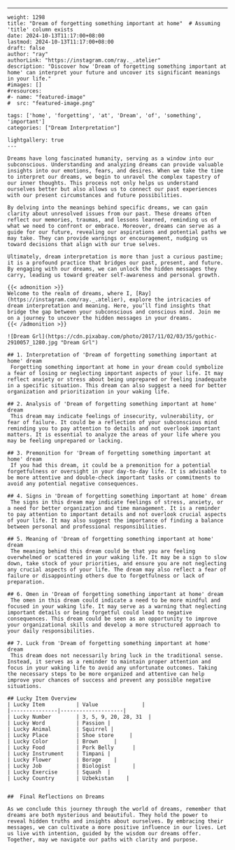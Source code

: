 ---
    weight: 1298
    title: "Dream of forgetting something important at home"  # Assuming 'title' column exists
    date: 2024-10-13T11:17:00+08:00
    lastmod: 2024-10-13T11:17:00+08:00
    draft: false
    author: "ray"
    authorLink: "https://instagram.com/ray._.atelier"
    description: "Discover how 'Dream of forgetting something important at home' can interpret your future and uncover its significant meanings in your life."
    #images: []
    #resources:
    #- name: "featured-image"
    #  src: "featured-image.png"
    
    tags: ['home', 'forgetting', 'at', 'Dream', 'of', 'something', 'important']
    categories: ["Dream Interpretation"]
    
    lightgallery: true
    ---
    
    Dreams have long fascinated humanity, serving as a window into our subconscious. Understanding and analyzing dreams can provide valuable insights into our emotions, fears, and desires. When we take the time to interpret our dreams, we begin to unravel the complex tapestry of our inner thoughts. This process not only helps us understand ourselves better but also allows us to connect our past experiences with our present circumstances and future possibilities.
    
    By delving into the meanings behind specific dreams, we can gain clarity about unresolved issues from our past. These dreams often reflect our memories, traumas, and lessons learned, reminding us of what we need to confront or embrace. Moreover, dreams can serve as a guide for our future, revealing our aspirations and potential paths we may take. They can provide warnings or encouragement, nudging us toward decisions that align with our true selves.
    
    Ultimately, dream interpretation is more than just a curious pastime; it is a profound practice that bridges our past, present, and future. By engaging with our dreams, we can unlock the hidden messages they carry, leading us toward greater self-awareness and personal growth.
    
    {{< admonition >}}
    Welcome to the realm of dreams, where I, [Ray](https://instagram.com/ray._.atelier), explore the intricacies of dream interpretation and meaning. Here, you’ll find insights that bridge the gap between your subconscious and conscious mind. Join me on a journey to uncover the hidden messages in your dreams.
    {{< /admonition >}}
    
    ![Dream Grl](https://cdn.pixabay.com/photo/2017/11/02/03/35/gothic-2910057_1280.jpg "Dream Grl")
    
    ## 1. Interpretation of 'Dream of forgetting something important at home' dream
     Forgetting something important at home in your dream could symbolize a fear of losing or neglecting important aspects of your life. It may reflect anxiety or stress about being unprepared or feeling inadequate in a specific situation. This dream can also suggest a need for better organization and prioritization in your waking life.
    
    ## 2. Analysis of 'Dream of forgetting something important at home' dream
     This dream may indicate feelings of insecurity, vulnerability, or fear of failure. It could be a reflection of your subconscious mind reminding you to pay attention to details and not overlook important matters. It is essential to analyze the areas of your life where you may be feeling unprepared or lacking.
    
    ## 3. Premonition for 'Dream of forgetting something important at home' dream
     If you had this dream, it could be a premonition for a potential forgetfulness or oversight in your day-to-day life. It is advisable to be more attentive and double-check important tasks or commitments to avoid any potential negative consequences.
    
    ## 4. Signs in 'Dream of forgetting something important at home' dream
     The signs in this dream may indicate feelings of stress, anxiety, or a need for better organization and time management. It is a reminder to pay attention to important details and not overlook crucial aspects of your life. It may also suggest the importance of finding a balance between personal and professional responsibilities.
    
    ## 5. Meaning of 'Dream of forgetting something important at home' dream
     The meaning behind this dream could be that you are feeling overwhelmed or scattered in your waking life. It may be a sign to slow down, take stock of your priorities, and ensure you are not neglecting any crucial aspects of your life. The dream may also reflect a fear of failure or disappointing others due to forgetfulness or lack of preparation.
    
    ## 6. Omen in 'Dream of forgetting something important at home' dream
     The omen in this dream could indicate a need to be more mindful and focused in your waking life. It may serve as a warning that neglecting important details or being forgetful could lead to negative consequences. This dream could be seen as an opportunity to improve your organizational skills and develop a more structured approach to your daily responsibilities.
    
    ## 7. Luck from 'Dream of forgetting something important at home' dream
     This dream does not necessarily bring luck in the traditional sense. Instead, it serves as a reminder to maintain proper attention and focus in your waking life to avoid any unfortunate outcomes. Taking the necessary steps to be more organized and attentive can help improve your chances of success and prevent any possible negative situations.
    
    ## Lucky Item Overview
    | Lucky Item          | Value              |
    |---------------|--------------------|
    | Lucky Number        | 3, 5, 9, 20, 28, 31  |
    | Lucky Word          | Passion |
    | Lucky Animal        | Squirrel |
    | Lucky Place         | Shoe store     |
    | Lucky Color         | Brown     |
    | Lucky Food          | Pork Belly      |
    | Lucky Instrument    | Timpani |
    | Lucky Flower        | Borage    |
    | Lucky Job           | Biologist       |
    | Lucky Exercise      | Squash  |
    | Lucky Country       | Uzbekistan    |
    
    
    ##  Final Reflections on Dreams
    
    As we conclude this journey through the world of dreams, remember that dreams are both mysterious and beautiful. They hold the power to reveal hidden truths and insights about ourselves. By embracing their messages, we can cultivate a more positive influence in our lives. Let us live with intention, guided by the wisdom our dreams offer. Together, may we navigate our paths with clarity and purpose.
    